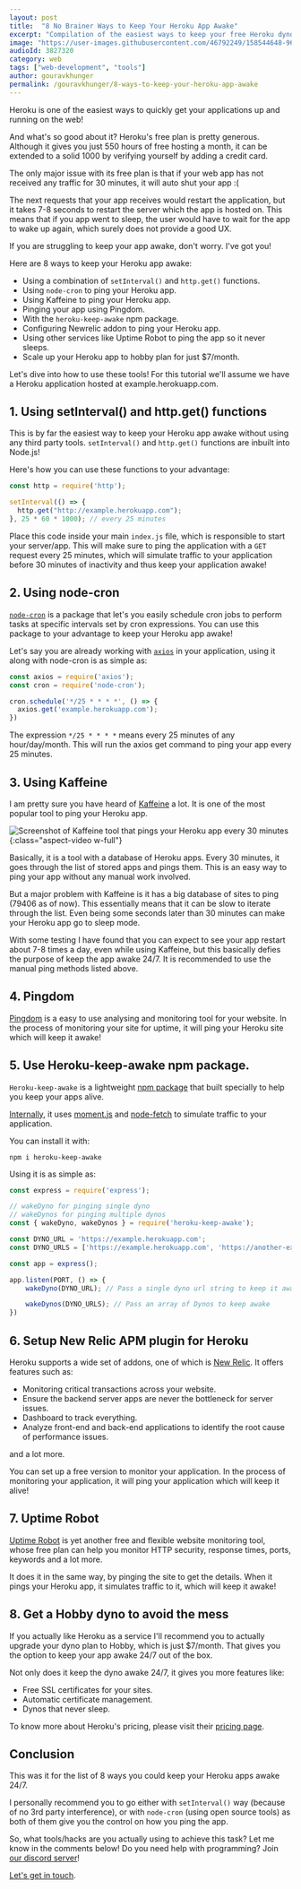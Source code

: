 ```yaml
---
layout: post
title:  "8 No Brainer Ways to Keep Your Heroku App Awake"
excerpt: "Compilation of the easiest ways to keep your free Heroku dyno running 24/7."
image: "https://user-images.githubusercontent.com/46792249/158544648-96aac1a5-d4dc-4f55-adff-d0479f6f447f.png"
audioId: 3827320
category: web
tags: ["web-development", "tools"]
author: gouravkhunger
permalink: /gouravkhunger/8-ways-to-keep-your-heroku-app-awake
---
```


Heroku is one of the easiest ways to quickly get your applications up and running on the web!

And what's so good about it? Heroku's free plan is pretty generous. Although it gives you just 550 hours of free hosting a month, it can be extended to a solid 1000 by verifying yourself by adding a credit card.

The only major issue with its free plan is that if your web app has not received any traffic for 30 minutes, it will auto shut your app :(

The next requests that your app receives would restart the application, but it takes 7-8 seconds to restart the server which the app is hosted on. This means that if you app went to sleep, the user would have to wait for the app to wake up again, which surely does not provide a good UX.

If you are struggling to keep your app awake, don't worry. I've got you!

Here are 8 ways to keep your Heroku app awake:

- Using a combination of `setInterval()` and `http.get()` functions.
- Using `node-cron` to ping your Heroku app.
- Using Kaffeine to ping your Heroku app.
- Pinging your app using Pingdom.
- With the `heroku-keep-awake` npm package.
- Configuring Newrelic addon to ping your Heroku app.
- Using other services like Uptime Robot to ping the app so it never sleeps.
- Scale up your Heroku app to hobby plan for just $7/month.

Let's dive into how to use these tools! For this tutorial we'll assume we have a Heroku application hosted at example.herokuapp.com.

## 1. Using setInterval() and http.get() functions

This is by far the easiest way to keep your Heroku app awake without using any third party tools. `setInterval()` and `http.get()` functions are inbuilt into Node.js!

Here's how you can use these functions to your advantage:

```javascript
const http = require('http');

setInterval(() => {
  http.get("http://example.herokuapp.com");
}, 25 * 60 * 1000); // every 25 minutes
```

Place this code inside your main `index.js` file, which is responsible to start your server/app. This will make sure to ping the application with a `GET` request every 25 minutes, which will simulate traffic to your application before 30 minutes of inactivity and thus keep your application awake!

## 2. Using node-cron

[`node-cron`](https://github.com/node-cron/node-cron) is a package that let's you easily schedule cron jobs to perform tasks at specific intervals set by cron expressions. You can use this package to your advantage to keep your Heroku app awake!

Let's say you are already working with [`axios`](https://github.com/axios/axios) in your application, using it along with node-cron is as simple as:

```javascript
const axios = require('axios');
const cron = require('node-cron');

cron.schedule('*/25 * * * *', () => {
  axios.get('example.herokuapp.com');
})
```

The expression `*/25 * * * *` means every 25 minutes of any hour/day/month. This will run the axios get command to ping your app every 25 minutes.

## 3. Using Kaffeine

I am pretty sure you have heard of [Kaffeine](https://kaffeine.herokuapp.com) a lot. It is one of the most popular tool to ping your Heroku app.

![Screenshot of Kaffeine tool that pings your Heroku app every 30 minutes](https://user-images.githubusercontent.com/46792249/158734348-13cb4a84-34a6-4ab1-add7-9a581b76b636.png){:class="aspect-video w-full"}

Basically, it is a tool with a database of Heroku apps. Every 30 minutes, it goes through the list of stored apps and pings them. This is an easy way to ping your app without any manual work involved.

But a major problem with Kaffeine is it has a big database of sites to ping (79406 as of now). This essentially means that it can be slow to iterate through the list. Even being some seconds later than 30 minutes can make your Heroku app go to sleep mode.

With some testing I have found that you can expect to see your app restart about 7-8 times a day, even while using Kaffeine, but this basically defies the purpose of keep the app awake 24/7. It is recommended to use the manual ping methods listed above.

## 4. Pingdom

[Pingdom](https://www.pingdom.com) is a easy to use analysing and monitoring tool for your website. In the process of monitoring your site for uptime, it will ping your Heroku site which will keep it awake!

## 5. Use Heroku-keep-awake npm package.

`Heroku-keep-awake` is a lightweight [npm package](https://www.npmjs.com/package/heroku-keep-awake) that  built specially to help you keep your apps alive.

[Internally](https://github.com/colbymillerdev/heroku-keep-awake/blob/develop/index.js), it uses [moment.js](https://github.com/moment/moment) and [node-fetch](https://github.com/node-fetch/node-fetch) to simulate traffic to your application.

You can install it with:

```shell
npm i heroku-keep-awake
```

Using it is as simple as:

```javascript
const express = require('express');

// wakeDyno for pinging single dyno
// wakeDynos for pinging multiple dynos
const { wakeDyno, wakeDynos } = require('heroku-keep-awake');

const DYNO_URL = 'https://example.herokuapp.com';
const DYNO_URLS = ['https://example.herokuapp.com', 'https://another-example.herokuapp.com']

const app = express();

app.listen(PORT, () => {
    wakeDyno(DYNO_URL); // Pass a single dyno url string to keep it awake

    wakeDynos(DYNO_URLS); // Pass an array of Dynos to keep awake
})
```

## 6. Setup New Relic APM plugin for Heroku

Heroku supports a wide set of addons, one of which is [New Relic](https://elements.heroku.com/addons/newrelic). It offers features such as:

- Monitoring critical transactions across your website.
- Ensure the backend server apps are never the bottleneck for server issues.
- Dashboard to track everything.
- Analyze front-end and back-end applications to identify the root cause of performance issues.

and a lot more.

You can set up a free version to monitor your application. In the process of monitoring your application, it will ping your application which will keep it alive!

## 7. Uptime Robot

[Uptime Robot](https://uptimerobot.com) is yet another free and flexible website monitoring tool, whose free plan can help you monitor HTTP security, response times, ports, keywords and a lot more.

It does it in the same way, by pinging the site to get the details. When it pings your Heroku app, it simulates traffic to it, which will keep it awake!

## 8. Get a Hobby dyno to avoid the mess

If you actually like Heroku as a service I'll recommend you to actually upgrade your dyno plan to Hobby, which is just $7/month. That gives you the option to keep your app awake 24/7 out of the box.

Not only does it keep the dyno awake 24/7, it gives you more features like:

- Free SSL certificates for your sites.
- Automatic certificate management.
- Dynos that never sleep.

To know more about Heroku's pricing, please visit their [pricing page](https://www.heroku.com/pricing).

## Conclusion

This was it for the list of 8 ways you could keep your Heroku apps awake 24/7.

I personally recommend you to go either with `setInterval()` way (because of no 3rd party interference), or with `node-cron` (using open source tools) as both of them give you the control on how you ping the app.

So, what tools/hacks are you actually using to achieve this task? Let me know in the comments below! Do you need help with programming? Join [our discord server](https://discord.genicsblog.com)!

[Let's get in touch](https://github.com/gouravkhunger).